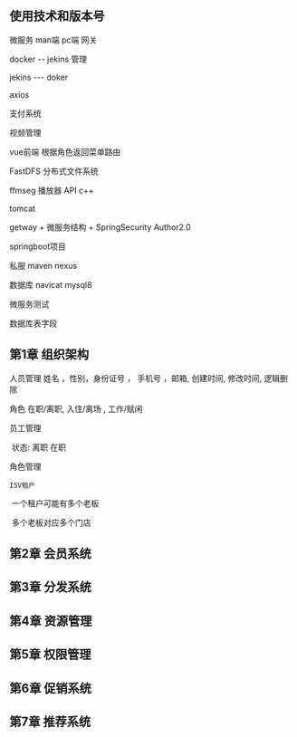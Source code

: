 ## 使用技术和版本号

微服务 man端 pc端 网关

docker -- jekins 管理

jekins --- doker

axios

支付系统

视频管理

vue前端 根据角色返回菜单路由

FastDFS 分布式文件系统

ffmseg 播放器 API  c++  

tomcat

getway + 微服务结构 + SpringSecurity Author2.0

springboot项目

私服 maven nexus

数据库 navicat mysql8 

微服务测试

数据库表字段





## 第1章 组织架构

人员管理
姓名 ，性别，身份证号 ， 手机号 ，邮箱, 创建时间, 修改时间, 逻辑删除

角色 在职/离职, 入住/离场 , 工作/赋闲



员工管理

​	状态: 离职 在职 



角色管理

 	ISV租户 

​		一个租户可能有多个老板

​		多个老板对应多个门店

   





## 第2章 会员系统

## 第3章 分发系统

## 第4章 资源管理

## 第5章 权限管理

## 第6章 促销系统

## 第7章 推荐系统

